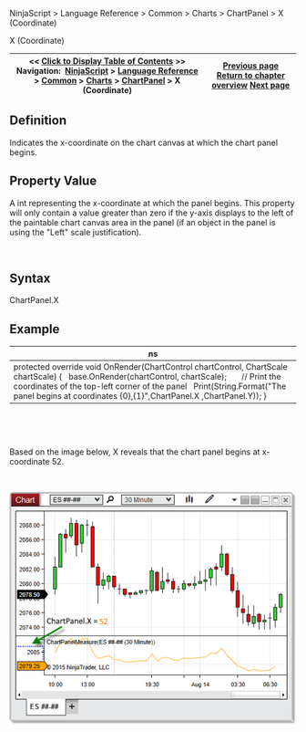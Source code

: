 ﻿


NinjaScript \> Language Reference \> Common \> Charts \> ChartPanel \> X (Coordinate)






















X (Coordinate)







| \<\< [Click to Display Table of Contents](x_coordinate_chartpanel.md) \>\> **Navigation:**     [NinjaScript](ninjascript.md) \> [Language Reference](language_reference_wip.md) \> [Common](common.md) \> [Charts](chart.md) \> [ChartPanel](chartpanel.md) \> X (Coordinate) | [Previous page](w_width_chartpanel.md) [Return to chapter overview](chartpanel.md) [Next page](y_coordinate_chartpanel.md) |
| --- | --- |











## Definition


Indicates the x\-coordinate on the chart canvas at which the chart panel begins. 


## 


## Property Value


A int representing the x\-coordinate at which the panel begins. This property will only contain a value greater than zero if the y\-axis displays to the left of the paintable chart canvas area in the panel (if an object in the panel is using the "Left" scale justification).


 


## Syntax


ChartPanel.X


## 


## Example




| ns |
| --- |
| protected override void OnRender(ChartControl chartControl, ChartScale chartScale) {    base.OnRender(chartControl, chartScale);         // Print the coordinates of the top\-left corner of the panel    Print(String.Format("The panel begins at coordinates {0},{1}",ChartPanel.X ,ChartPanel.Y)); } |



 


 


Based on the image below, X reveals that the chart panel begins at x\-coordinate 52\.


 


![ChartPanel_X](chartpanel_x.png)








